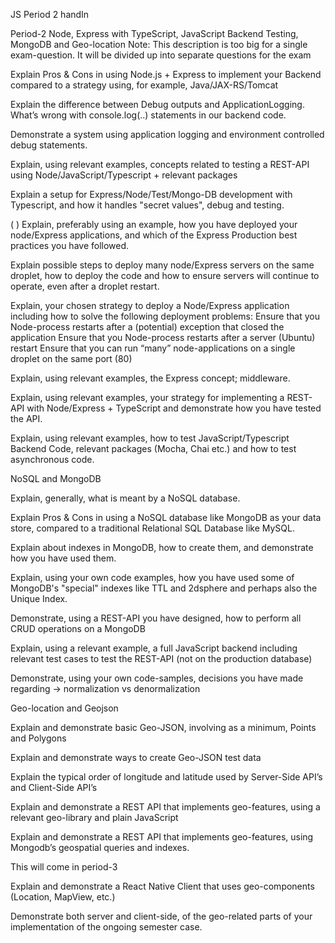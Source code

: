 JS Period 2 handIn


Period-2 Node, Express with TypeScript, JavaScript Backend Testing, MongoDB and Geo-location
Note: This description is too big for a single exam-question. It will be divided up into separate questions for the exam

Explain Pros & Cons in using Node.js + Express to implement your Backend compared to a strategy using, for example, Java/JAX-RS/Tomcat

Explain the difference between Debug outputs and ApplicationLogging. What’s wrong with console.log(..) statements in our backend code.

Demonstrate a system using application logging and environment controlled debug statements.

Explain, using relevant examples, concepts related to testing a REST-API using Node/JavaScript/Typescript + relevant packages 

Explain a setup for Express/Node/Test/Mongo-DB development with Typescript, and how it handles "secret values", debug and testing.

(       ) 
Explain, preferably using an example, how you have deployed your node/Express applications, and which of the Express Production best practices you have followed.

Explain possible steps to deploy many node/Express servers on the same droplet, how to deploy the code and how to ensure servers will continue to operate, even after a droplet restart.

Explain, your chosen strategy to deploy a Node/Express application including how to solve the following deployment problems:
Ensure that you Node-process restarts after a (potential) exception that closed the application
Ensure that you Node-process restarts after a server (Ubuntu) restart
Ensure that you can run “many” node-applications on a single droplet on the same port (80)

Explain, using relevant examples, the Express concept; middleware.

Explain, using relevant examples, your strategy for implementing a REST-API with Node/Express  + TypeScript and demonstrate how you have tested the API.

Explain, using relevant examples, how to test JavaScript/Typescript Backend Code, relevant packages (Mocha, Chai etc.) and how to test asynchronous code.

NoSQL and MongoDB 

Explain, generally, what is meant by a NoSQL database.

Explain Pros & Cons in using a NoSQL database like MongoDB as your data store, compared to a traditional Relational SQL Database like MySQL.

Explain about indexes in MongoDB, how to create them, and demonstrate how you have used them.

Explain, using your own code examples, how you have used some of MongoDB's "special" indexes like TTL and 2dsphere and perhaps also the Unique Index.

Demonstrate, using a REST-API you have designed, how to perform all CRUD operations on a MongoDB

Explain, using a relevant example, a full JavaScript backend including relevant test cases to test the REST-API (not on the production database)

Demonstrate, using your own code-samples, decisions you have made regarding → normalization vs denormalization

Geo-location and Geojson


Explain and demonstrate basic Geo-JSON, involving as a minimum, Points and Polygons

Explain and demonstrate ways to create Geo-JSON test data

Explain the typical order of longitude and latitude used by Server-Side API’s and Client-Side API’s

Explain and demonstrate a REST API that implements geo-features, using a relevant geo-library and plain JavaScript

Explain and demonstrate a REST API that implements geo-features, using Mongodb’s geospatial queries and indexes.

This will come in period-3

Explain and demonstrate a React Native Client that uses geo-components (Location, MapView, etc.)

Demonstrate both server and client-side, of the geo-related parts of your implementation of the ongoing semester case.

